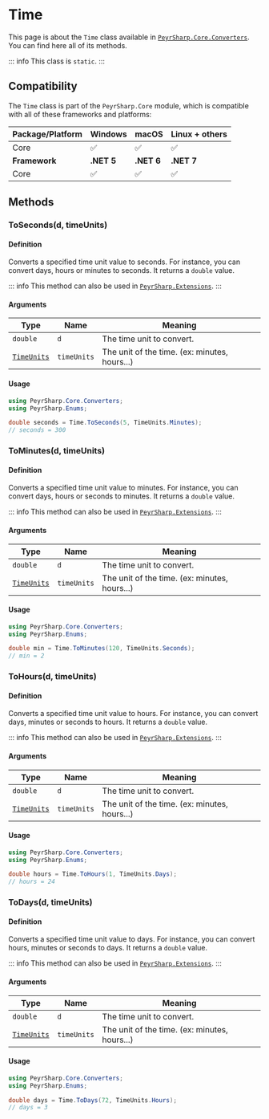 # Time
This page is about the `Time` class available in [`PeyrSharp.Core.Converters`](/core/converters.md).
You can find here all of its methods.

::: info
This class is `static`.
:::

## Compatibility

The `Time` class is part of the `PeyrSharp.Core` module, which is compatible with all of these frameworks and platforms:

| Package/Platform 	| Windows 	| macOS 	| Linux + others 	|
|------------------	|---------	|-------	|----------------	|
| Core            	| ✅       	| ✅     	| ✅              	|
| **Framework**         | **.NET 5** | **.NET 6**  | **.NET 7** |
| Core            	| ✅       	| ✅     	| ✅              	|

## Methods
### ToSeconds(d, timeUnits)
#### Definition
Converts a specified time unit value to seconds. For instance, you can convert days, hours or minutes to seconds. It returns a `double` value.

::: info
This method can also be used in [`PeyrSharp.Extensions`](/extensions/double.md#toseconds-timeunits).
:::

#### Arguments

| Type        	| Name        	| Meaning                                       	|
|-------------	|-------------	|-----------------------------------------------	|
| `double`    	| `d`         	| The time unit to convert.                     	|
| [`TimeUnits`](/enumerations.md#timeunits) 	| `timeUnits` 	| The unit of the time. (ex: minutes, hours...) 	|

#### Usage

~~~ c#
using PeyrSharp.Core.Converters;
using PeyrSharp.Enums;

double seconds = Time.ToSeconds(5, TimeUnits.Minutes);
// seconds = 300
~~~

### ToMinutes(d, timeUnits)
#### Definition
Converts a specified time unit value to minutes. For instance, you can convert days, hours or seconds to minutes. It returns a `double` value.

::: info
This method can also be used in [`PeyrSharp.Extensions`](/extensions/double.md#tominutes-timeunits).
:::

#### Arguments

| Type        	| Name        	| Meaning                                       	|
|-------------	|-------------	|-----------------------------------------------	|
| `double`    	| `d`         	| The time unit to convert.                     	|
| [`TimeUnits`](/enumerations.md#timeunits) 	| `timeUnits` 	| The unit of the time. (ex: minutes, hours...) 	|

#### Usage

~~~ c#
using PeyrSharp.Core.Converters;
using PeyrSharp.Enums;

double min = Time.ToMinutes(120, TimeUnits.Seconds);
// min = 2
~~~

### ToHours(d, timeUnits)
#### Definition
Converts a specified time unit value to hours. For instance, you can convert days, minutes or seconds to hours. It returns a `double` value.

::: info
This method can also be used in [`PeyrSharp.Extensions`](/extensions/double.md#tohours-timeunits).
:::

#### Arguments

| Type        	| Name        	| Meaning                                       	|
|-------------	|-------------	|-----------------------------------------------	|
| `double`    	| `d`         	| The time unit to convert.                     	|
| [`TimeUnits`](/enumerations.md#timeunits) 	| `timeUnits` 	| The unit of the time. (ex: minutes, hours...) 	|

#### Usage

~~~ c#
using PeyrSharp.Core.Converters;
using PeyrSharp.Enums;

double hours = Time.ToHours(1, TimeUnits.Days);
// hours = 24
~~~

### ToDays(d, timeUnits)
#### Definition
Converts a specified time unit value to days. For instance, you can convert hours, minutes or seconds to days. It returns a `double` value.

::: info
This method can also be used in [`PeyrSharp.Extensions`](/extensions/double.md#todays-timeunits).
:::

#### Arguments

| Type        	| Name        	| Meaning                                       	|
|-------------	|-------------	|-----------------------------------------------	|
| `double`    	| `d`         	| The time unit to convert.                     	|
| [`TimeUnits`](/enumerations.md#timeunits) 	| `timeUnits` 	| The unit of the time. (ex: minutes, hours...) 	|

#### Usage

~~~ c#
using PeyrSharp.Core.Converters;
using PeyrSharp.Enums;

double days = Time.ToDays(72, TimeUnits.Hours);
// days = 3
~~~